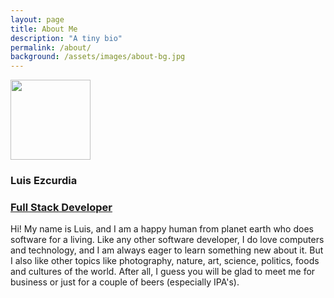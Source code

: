 ```yaml
---
layout: page
title: About Me
description: "A tiny bio"
permalink: /about/
background: /assets/images/about-bg.jpg
---
```

<link rel="stylesheet" href="{{"/assets/badge.min.css" | relative_url }}">

<div class="row">
  <div class="col-md-2">
    <img class='rounded-circle' src='https://github.com/3zcurdia.png' height='128px'/>
  </div>
  <div class="col-md-4">
    <h3>Luis Ezcurdia</h3>
  </div>
  <div class="col-md-6">
    <h3><a href="/about/resume" title="See my resume"><i class="fa fa-road"></i> Full Stack Developer</a></h3>
  </div>
  <div class="col-md-8 text-center">
    <div id="badges"></div>
  </div>
</div>

Hi! My name is Luis, and I am a happy human from planet earth who does software for a living. Like any other software developer, I do love computers and technology, and I am always eager to learn something new about it. But I also like other topics like photography, nature, art, science, politics, foods and cultures of the world. After all, I guess you will be glad to meet me for business or just for a couple of beers (especially IPA's).


<script src="//code.jquery.com/jquery-3.3.1.min.js" integrity="sha256-FgpCb/KJQlLNfOu91ta32o/NMZxltwRo8QtmkMRdAu8=" crossorigin="anonymous"></script>
<script src="{{"/assets/badge.min.js" | relative_url }}">
<script type="text/javascript">
  $(document).ready(function(){ console.log("badges"); $('#badges').badger({username: "3zcurdia"}); });
</script>
